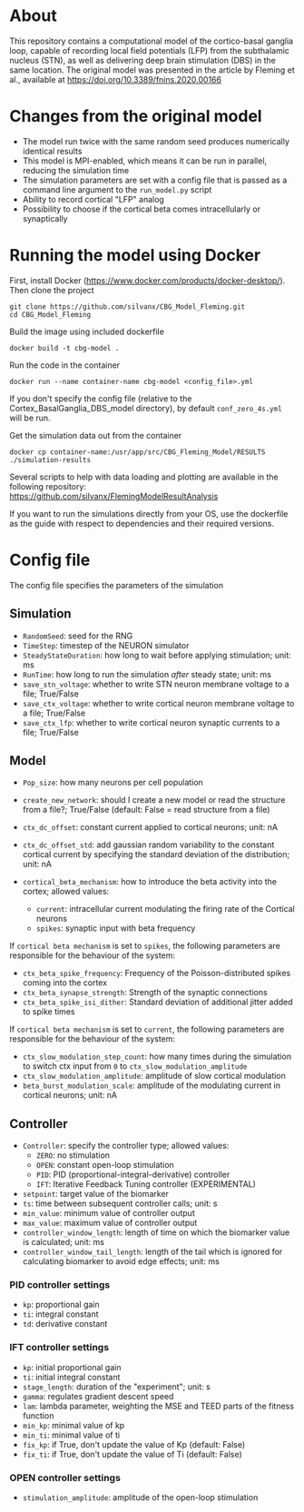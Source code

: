 # About
This repository contains a computational model of the cortico-basal ganglia loop, capable of recording local field
potentials (LFP) from the subthalamic nucleus (STN), as well as delivering deep brain stimulation (DBS) in the same
location. The original model was presented in the article by Fleming et al.,
available at https://doi.org/10.3389/fnins.2020.00166

# Changes from the original model
- The model run twice with the same random seed produces numerically identical results
- This model is MPI-enabled, which means it can be run in parallel, reducing the simulation time
- The simulation parameters are set with a config file that is passed as a command line argument
  to the `run_model.py` script
- Ability to record cortical "LFP" analog
- Possibility to choose if the cortical beta comes intracellularly or synaptically

# Running the model using Docker
First, install Docker (https://www.docker.com/products/docker-desktop/). Then clone the project
```
git clone https://github.com/silvanx/CBG_Model_Fleming.git 
cd CBG_Model_Fleming
```
Build the image using included dockerfile
```
docker build -t cbg-model .
```
Run the code in the container
```
docker run --name container-name cbg-model <config_file>.yml
```
If you don't specify the config file (relative to the Cortex_BasalGanglia_DBS_model directory),
by default ```conf_zero_4s.yml``` will be run.

Get the simulation data out from the container
```
docker cp container-name:/usr/app/src/CBG_Fleming_Model/RESULTS ./simulation-results
```

Several scripts to help with data loading and plotting are available in the following repository:
https://github.com/silvanx/FlemingModelResultAnalysis

If you want to run the simulations directly from your OS, use the dockerfile as the guide with respect to dependencies
and their required versions.

# Config file
The config file specifies the parameters of the simulation 
## Simulation 
- `RandomSeed`: seed for the RNG
- `TimeStep`: timestep of the NEURON simulator
- `SteadyStateDuration`: how long to wait before applying stimulation; unit: ms
- `RunTime`: how long to run the simulation *after* steady state; unit: ms
- `save_stn_voltage`: whether to write STN neuron membrane voltage to a file; True/False
- `save_ctx_voltage`: whether to write cortical neuron membrane voltage to a file; True/False
- `save_ctx_lfp`: whether to write cortical neuron synaptic currents to a file; True/False
## Model
- `Pop_size`: how many neurons per cell population
- `create_new_network`: should I create a new model or read the structure from a file?; True/False (default: False = read structure from a file)
- `ctx_dc_offset`: constant current applied to cortical neurons; unit: nA
- `ctx_dc_offset_std`: add gaussian random variability to the constant cortical current by specifying the standard deviation of the distribution; unit: nA

- `cortical_beta_mechanism`: how to introduce the beta activity into the cortex; allowed values:
  - `current`: intracellular current modulating the firing rate of the Cortical neurons
  - `spikes`: synaptic input with beta frequency

If `cortical beta mechanism` is set to `spikes`, the following parameters are responsible for the behaviour of the system:
- `ctx_beta_spike_frequency`: Frequency of the Poisson-distributed spikes coming into the cortex
- `ctx_beta_synapse_strength`: Strength of the synaptic connections
- `ctx_beta_spike_isi_dither`: Standard deviation of additional jitter added to spike times

If `cortical beta mechanism` is set to `current`, the following parameters are responsible for the behaviour of the system:
- `ctx_slow_modulation_step_count`: how many times during the simulation to switch ctx input from `0` to `ctx_slow_modulation_amplitude`
- `ctx_slow_modulation_amplitude`: amplitude of slow cortical modulation
- `beta_burst_modulation_scale`: amplitude of the modulating current in cortical neurons; unit: nA
## Controller
- `Controller`: specify the controller type; allowed values:
  - `ZERO`: no stimulation
  - `OPEN`: constant open-loop stimulation
  - `PID`: PID (proportional-integral-derivative) controller
  - `IFT`: Iterative Feedback Tuning controller (EXPERIMENTAL)
- `setpoint`: target value of the biomarker
- `ts`: time between subsequent controller calls; unit: s
- `min_value`: minimum value of controller output
- `max_value`: maximum value of controller output
- `controller_window_length`: length of time on which the biomarker value is calculated; unit: ms
- `controller_window_tail_length`: length of the tail which is ignored for calculating biomarker to avoid edge effects; unit: ms
### PID controller settings
- `kp`: proportional gain
- `ti`: integral constant
- `td`: derivative constant

### IFT controller settings
- `kp`: initial proportional gain
- `ti`: initial integral constant
- `stage_length`: duration of the "experiment"; unit: s
- `gamma`: regulates gradient descent speed
- `lam`: lambda parameter, weighting the MSE and TEED parts of the fitness function
- `min_kp`: minimal value of kp
- `min_ti`: minimal value of ti 
- `fix_kp`: if True, don't update the value of Kp (default: False)
- `fix_ti`: if True, don't update the value of Ti (default: False)

### OPEN controller settings
- `stimulation_amplitude`: amplitude of the open-loop stimulation
